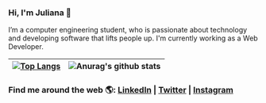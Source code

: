 ### Hi, I'm Juliana 👋 

I’m a computer engineering student, who is passionate about technology and developing software that lifts people up. I'm currently working as a Web Developer.

| [![Top Langs](https://github-readme-stats.vercel.app/api/top-langs/?username=julianaibiapina&layout=compact&count_private=true)](https://github.com/anuraghazra/github-readme-stats)  |  ![Anurag's github stats](https://github-readme-stats.vercel.app/api?username=julianaibiapina&hide=prs,issues,contribs&count_private=true&show_icons=true)  |
| ------------------- | ------------------- |

### Find me around the web 🌎: <a href="https://www.linkedin.com/in/julianaibiapina/" target="_blank">LinkedIn</a> | <a href="https://twitter.com/ibiapina_ju" target="_blank">Twitter</a> | <a href="https://www.instagram.com/juliana_ibiapina/" target="_blank">Instagram</a>
<!-- LISTA DE EMOJIS
https://www.webfx.com/tools/emoji-cheat-sheet/
-->
